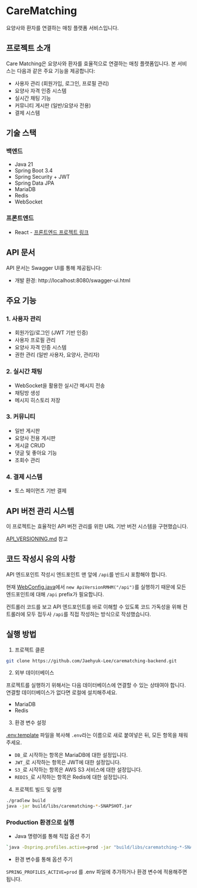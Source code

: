 # CareMatching

요양사와 환자를 연결하는 매칭 플랫폼 서비스입니다.

## 프로젝트 소개

Care Matching은 요양사와 환자를 효율적으로 연결하는 매칭 플랫폼입니다. 본 서비스는 다음과 같은 주요 기능을 제공합니다:

- 사용자 관리 (회원가입, 로그인, 프로필 관리)
- 요양사 자격 인증 시스템
- 실시간 채팅 기능
- 커뮤니티 게시판 (일반/요양사 전용)
- 결제 시스템

## 기술 스택

### 백엔드
- Java 21
- Spring Boot 3.4
- Spring Security + JWT
- Spring Data JPA
- MariaDB
- Redis
- WebSocket

### 프론트엔드
- React - [프론트엔드 프로젝트 링크](https://github.com/Jaehyuk-Lee/carematching-front)

## API 문서

API 문서는 Swagger UI를 통해 제공됩니다:
- 개발 환경: http://localhost:8080/swagger-ui.html

## 주요 기능

### 1. 사용자 관리
- 회원가입/로그인 (JWT 기반 인증)
- 사용자 프로필 관리
- 요양사 자격 인증 시스템
- 권한 관리 (일반 사용자, 요양사, 관리자)

### 2. 실시간 채팅
- WebSocket을 활용한 실시간 메시지 전송
- 채팅방 생성
- 메시지 히스토리 저장

### 3. 커뮤니티
- 일반 게시판
- 요양사 전용 게시판
- 게시글 CRUD
- 댓글 및 좋아요 기능
- 조회수 관리

### 4. 결제 시스템
- 토스 페이먼츠 기반 결제

## API 버전 관리 시스템

이 프로젝트는 효율적인 API 버전 관리를 위한 URL 기반 버전 시스템을 구현했습니다.

[API_VERSIONING.md](./docs/API_VERSIONING.md) 참고

## 코드 작성시 유의 사항

API 엔드포인트 작성시 엔드포인트 맨 앞에 `/api`를 반드시 포함해야 합니다.

현재 [WebConfig.java](./src/main/java/com/sesac/carematching/config/WebConfig.java)에서 `new ApiVersionRMHM("/api")`를 실행하기 때문에 모든 엔드포인트에 대해 `/api` prefix가 필요합니다.

컨트롤러 코드를 보고 API 엔드포인트를 바로 이해할 수 있도록 코드 가독성을 위해 컨트롤러에 모두 접두사 `/api`를 직접 작성하는 방식으로 작성했습니다.

## 실행 방법

1. 프로젝트 클론
```bash
git clone https://github.com/Jaehyuk-Lee/carematching-backend.git
```

2. 외부 데이터베이스

프로젝트를 실행하기 위해서는 다음 데이터베이스에 연결할 수 있는 상태여야 합니다. 연결할 데이터베이스가 없다면 로컬에 설치해주세요.

- MariaDB
- Redis

3. 환경 변수 설정

[.env.template](./.env.template) 파일을 복사해 `.env`라는 이름으로 새로 붙여넣은 뒤, 모든 항목을 채워주세요.

* `DB_`로 시작하는 항목은 MariaDB에 대한 설정입니다.
* `JWT_`로 시작하는 항목은 JWT에 대한 설정입니다.
* `S3_`로 시작하는 항목은 AWS S3 서비스에 대한 설정입니다.
* `REDIS_`로 시작하는 항목은 Redis에 대한 설정입니다.

4. 프로젝트 빌드 및 실행
```bash
./gradlew build
java -jar build/libs/carematching-*-SNAPSHOT.jar
```

### Production 환경으로 실행

* Java 명령어를 통해 직접 옵션 주기
```bash
`java -Dspring.profiles.active=prod -jar "build/libs/carematching-*-SNAPSHOT.jar"`
```

* 환경 변수를 통해 옵션 주기

`SPRING_PROFILES_ACTIVE=prod` 를 .env 파일에 추가하거나 환경 변수에 적용해주면 됩니다.
